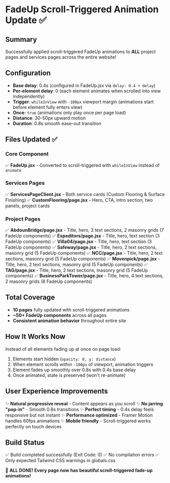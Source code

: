 # FadeUp Scroll-Triggered Animation Update ✅

## Summary
Successfully applied scroll-triggered FadeUp animations to **ALL** project pages and services pages across the entire website!

## Configuration
- **Base delay**: 0.4s (configured in FadeUp.jsx via `delay: 0.4 + delay`)
- **Per-element delay**: 0 (each element animates when scrolled into view independently)
- **Trigger**: `whileInView` with `-100px` viewport margin (animations start before element fully enters view)
- **Once**: `true` (animations only play once per page load)
- **Distance**: 30-50px upward motion
- **Duration**: 0.8s smooth ease-out transition

## Files Updated ✅

### Core Component
✅ **FadeUp.jsx** - Converted to scroll-triggered with `whileInView` instead of `animate`

### Services Pages
✅ **ServicesPageClient.jsx** - Both service cards (Custom Flooring & Surface Finishing)
✅ **CustomFlooring/page.jsx** - Hero, CTA, intro section, two panels, project cards

### Project Pages
✅ **AbdounBridge/page.jsx** - Title, hero, 3 text sections, 2 masonry grids (7 FadeUp components)
✅ **Expeditors/page.jsx** - Title, hero, text section (3 FadeUp components)
✅ **Villa04/page.jsx** - Title, hero, text section (3 FadeUp components)
✅ **Safeway/page.jsx** - Title, hero, 2 text sections, masonry grid (5 FadeUp components)
✅ **NCC/page.jsx** - Title, hero, 2 text sections, masonry grid (5 FadeUp components)
✅ **Movenpick/page.jsx** - Title, hero, 2 text sections, masonry grid (5 FadeUp components)
✅ **TAG/page.jsx** - Title, hero, 2 text sections, masonry grid (5 FadeUp components)
✅ **BusinessParkTower/page.jsx** - Title, hero, 4 text sections, 2 masonry grids (8 FadeUp components)

## Total Coverage
- **10 pages** fully updated with scroll-triggered animations
- **~50+ FadeUp components** across all pages
- **Consistent animation behavior** throughout entire site

## How It Works Now
Instead of all elements fading up at once on page load:
1. Elements start hidden (`opacity: 0, y: distance`)
2. When element scrolls within `-100px` of viewport, animation triggers
3. Element fades up smoothly over 0.8s with 0.4s base delay
4. Once animated, state is preserved (won't re-animate)

## User Experience Improvements
✨ **Natural progressive reveal** - Content appears as you scroll
✨ **No jarring "pop-in"** - Smooth 0.8s transitions
✨ **Perfect timing** - 0.4s delay feels responsive but not instant
✨ **Performance optimized** - Framer Motion handles 60fps animations
✨ **Mobile friendly** - Scroll-triggered works perfectly on touch devices

## Build Status
✅ Build completed successfully (Exit Code: 0)
✅ No compilation errors
✅ Only expected Tailwind CSS warnings in globals.css

🎉 **ALL DONE! Every page now has beautiful scroll-triggered fade-up animations!**
